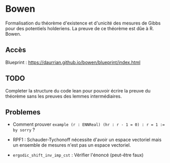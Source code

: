 # Bowen

Formalisation du théorème d'existence et d'unicité des mesures de Gibbs pour des potentiels holderiens.
La preuve de ce théorème est dûe à R. Bowen.

## Accès

Blueprint : https://daurrian.github.io/bowen/blueprint/index.html

## TODO

Completer la structure du code lean pour pouvoir écrire la preuve du théorème sans les preuves des lemmes intermédiaires.

## Problemes

- Comment prouver `example (r : ENNReal) (hr : r - 1 = 0) : r = 1 := by sorry` ?

- RPF1 : Schauder-Tychonoff nécessite d'avoir un espace vectoriel mais un ensemble de mesures n'est
pas un espace vectoriel.

- `ergodic_shift_inv_imp_cst` : Vérifier l'énoncé (peut-être faux)
